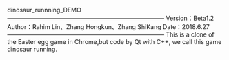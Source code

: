 dinosaur_runnning_DEMO
——————————————————————————
Version：Beta1.2
Author：Rahim Lin、Zhang Hongkun、Zhang ShiKang
Date：2018.6.27
——————————————————————————
This is a clone of the Easter egg game in Chrome,but code by Qt with C++, we call this game dinosaur running.
